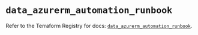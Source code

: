 # `data_azurerm_automation_runbook`

Refer to the Terraform Registry for docs: [`data_azurerm_automation_runbook`](https://registry.terraform.io/providers/hashicorp/azurerm/4.1.0/docs/data-sources/automation_runbook).
